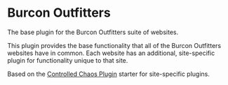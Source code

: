 # Burcon Outfitters

The base plugin for the Burcon Outfitters suite of websites.

This plugin provides the base functionality that all of the Burcon Outfitters websites have in common. Each website has an additional, site-specific plugin for functionality unique to that site.

Based on the [Controlled Chaos Plugin](https://github.com/ControlledChaos/burcon-outfitters) starter for site-specific plugins.